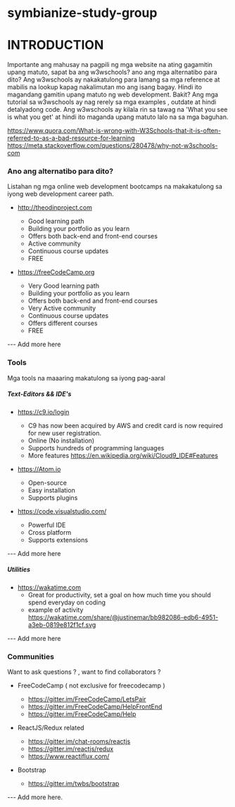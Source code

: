 # symbianize-study-group

# INTRODUCTION

Importante ang mahusay na pagpili ng mga website na ating gagamitin upang matuto, sapat ba ang w3wschools? ano ang mga alternatibo para dito?
Ang w3wschools ay nakakatulong para lamang sa mga reference at mabilis na lookup kapag nakalimutan mo ang isang bagay. Hindi ito magandang gamitin
upang matuto ng web development. Bakit? Ang mga tutorial sa w3wschools ay nag rerely sa mga examples , outdate at hindi detalyadong code. Ang w3wschools ay kilala rin
sa tawag na 'What you see is what you get' at hindi ito maganda upang matuto lalo na sa mga baguhan.

https://www.quora.com/What-is-wrong-with-W3Schools-that-it-is-often-referred-to-as-a-bad-resource-for-learning
https://meta.stackoverflow.com/questions/280478/why-not-w3schools-com

### Ano ang alternatibo para dito?

Listahan ng mga online web development bootcamps na makakatulong sa iyong web development career path.

* http://theodinproject.com
   - Good learning path 
   - Building your portfolio as you learn
   - Offers both back-end and front-end courses
   - Active community
   - Continuous course updates
   - FREE
   
* https://freeCodeCamp.org
   - Very Good learning path
   - Building your portfolio as you learn
   - Offers both back-end and front-end courses
   - Very Active community
   - Continuous course updates
   - Offers different courses
   - FREE

--- Add more here


### Tools
Mga tools na maaaring makatulong sa iyong pag-aaral

##### Text-Editors && IDE's

* https://c9.io/login
   - C9 has now been acquired by AWS and credit card is now required for new user registration.
   - Online (No installation)
   - Supports hundreds of programming languages
   -  More features https://en.wikipedia.org/wiki/Cloud9_IDE#Features

* https://Atom.io
   - Open-source
   - Easy installation 
   - Supports plugins

* https://code.visualstudio.com/
   - Powerful IDE
   - Cross platform
   - Supports extensions
   
--- Add more here


##### Utilities

* https://wakatime.com
   - Great for productivity, set a goal on how much time you should spend everyday on coding
   - example of activity https://wakatime.com/share/@justinemar/bb982086-edb6-4951-a3eb-0819e812f1cf.svg


--- Add more here



### Communities 
Want to ask questions ? , want to find collaborators ?

* FreeCodeCamp ( not exclusive for freecodecamp )
   - https://gitter.im/FreeCodeCamp/LetsPair
   - https://gitter.im/FreeCodeCamp/HelpFrontEnd
   - https://gitter.im/FreeCodeCamp/Help

* ReactJS/Redux related
   - https://gitter.im/chat-rooms/reactjs
   - https://gitter.im/reactjs/redux
   - https://www.reactiflux.com/

* Bootstrap
   - https://gitter.im/twbs/bootstrap


--- Add more here.
